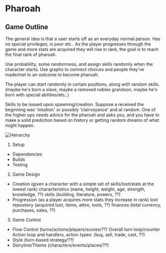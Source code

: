 # Pharoah
## Game Outline

The general idea is that a user starts off as an everyday normal person. Has no special privileges, is poor etc..
As the player progresses through the game and more stats are acquired they will rise in rank, the goal is to reach the final rank of pharoah.


Use probability, some randomness, and assign skills randomly when the character starts.
Use graphs to connect choices and people they've made/met to an outcome to become pharoah.


The player can start randomly in certain positions, along with random skills. (maybe he's born a slave, maybe a removed nobles grandson, maybe he's born with special abilities/etc..)


Skills to be issued upon spawning/creation. Suppose a received the beginning was 'intuition' or possibly 'clairvoyance' and at random. One of the higher ups needs advice for the pharoah and asks you, and you have to make a solid prediction based on history or getting random dreams of what might happen.


![Heirarchy](http://www.historyforkids.net/images/EgyptianHierarchy2.gif)


1) Setup
* Dependencies
* Builds
* Testing

2) Game Design
* Creation (given a character with a simple set of skills/loot/stats at the lowest rank)
characteristics (name, height, weight, age, strength, knowledge, ??)
skills (building, literature, powers, ??)
* Progression (as a player acquires more stats they increase in rank)
loot repository (acquired loot, items, attire, tools, ??)
finances (total currency, purchases, sales, ??)

3) Game Control
* Flow Control (turns/actions/players/scores/??)
Overall turn loop/counter
Action loop and handlers, action types: (buy, sell, trade, cast, ??)
* Style (turn-based strategy/??)
* Storyline/Theme (characters/events/places/??)
